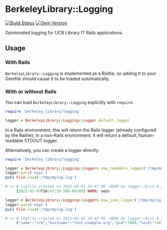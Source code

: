 # BerkeleyLibrary::Logging

[![Build Status](https://github.com/BerkeleyLibrary/logging/actions/workflows/build.yml/badge.svg?branch=main)](https://github.com/BerkeleyLibrary/logging/actions/workflows/build.yml)
[![Gem Version](https://img.shields.io/gem/v/berkeley_library-logging.svg)](https://github.com/BerkeleyLibrary/logging/releases)

Opinionated logging for UCB Library IT Rails applications.

## Usage

### With Rails

`BerkeleyLibrary::Logging` is implemented as a Railtie, so adding it to your Gemfile should
cause it to be loaded automatically.

### With or without Rails

You can load `BerkeleyLibrary::Logging` explicitly with `require`:

```ruby
require 'berkeley_library/logging'

logger = BerkeleyLibrary::Logging::Logger.default_logger
```

In a Rails environment, this will return the Rails logger (already configured by the
Railtie); in a non-Rails environment, it will return a default, human-readable STDOUT
logger.

Alternatively, you can create a logger directly:

```ruby
require 'berkeley_library/logging'

logger = BerkeleyLibrary::Logging::Loggers.new_readable_logger('/tmp/mylog.log')
logger.warn('oops')
puts File.read('/tmp/mylog.log')

# => # Logfile created on 2021-02-03 16:47:06 -0800 by logger.rb/v1.4.2
     [2021-02-03T16:47:10.506-08:00] WARN: oops

logger = BerkeleyLibrary::Logging::Loggers.new_json_logger('/tmp/mylog.json')
logger.warn('oops')
puts File.read('/tmp/mylog.log')

# => # Logfile created on 2021-02-03 16:49:30 -0800 by logger.rb/v1.4.2
     {"name":"irb","hostname":"test.example.org","pid":7080,"level":40,"time":"2021-02-03T16:49:34.842-08:00","v":0,"severity":"WARN","msg":"oops"}
```
